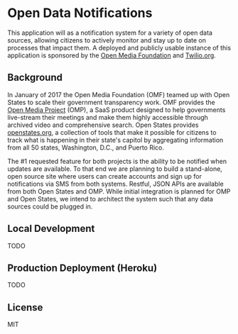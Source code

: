 # Open Data Notifications

This application will as a notification system for a variety of open data sources, allowing citizens to actively monitor and stay up to date on processes that impact them. A deployed and publicly usable instance of this application is sponsored by the [Open Media Foundation](http://openmediafoundation.org/) and [Twilio.org](https://www.twilio.org).

## Background

In January of 2017 the Open Media Foundation (OMF) teamed up with Open States to scale their government transparency work. OMF provides the [Open Media Project](http://ompnetwork.org/) (OMP), a SaaS product designed to help governments live-stream their meetings and make them highly accessible through archived video and comprehensive search. Open States provides [openstates.org](https://openstates.org/), a collection of tools that make it possible for citizens to track what is happening in their state's capitol by aggregating information from all 50 states, Washington, D.C., and Puerto Rico. 

The #1 requested feature for both projects is the ability to be notified when updates are available. To that end we are planning to build a stand-alone, open source site where users can create accounts and sign up for notifications via SMS from both systems. Restful, JSON APIs are available from both Open States and OMP. While initial integration is planned for OMP and Open States, we intend to architect the system such that any data sources could be plugged in.

## Local Development

TODO

## Production Deployment (Heroku)

TODO

## License

MIT
